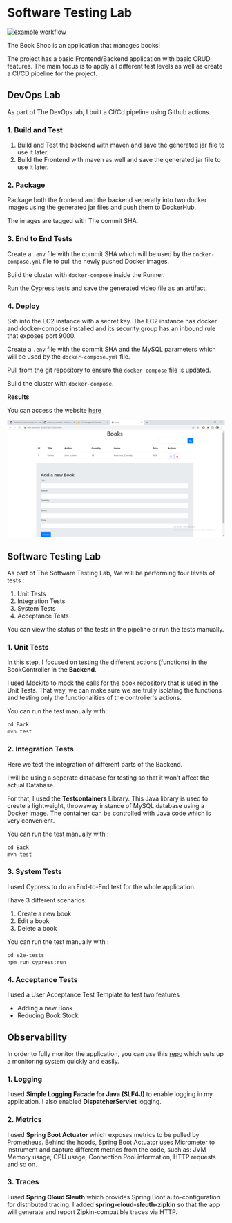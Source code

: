 # Software Testing Lab

[![example workflow](https://github.com/ShathaCodes/SoftwareTestingLab/actions/workflows/maven.yml/badge.svg)](https://github.com/ShathaCodes/SoftwareTestingLab/actions/workflows/maven.yml)

The Book Shop is an application that manages books!

The project has a basic Frontend/Backend application with basic CRUD features. The main focus is to apply all different test levels as well as create a CI/CD pipeline for the project.

## DevOps Lab

As part of The DevOps lab, I built a CI/Cd pipeline using Github actions.

### 1. Build and Test

1.  Build and Test the backend with maven and save the generated jar file to use it later.
2.  Build the Frontend with maven as well and save the generated jar file to use it later.

### 2. Package

Package both the frontend and the backend seperatly into two docker images using the generated jar files and push them to DockerHub.

The images are tagged with The commit SHA. 

### 3. End to End Tests

Create a ``.env`` file with the commit SHA which will be used by the ``docker-compose.yml`` file to pull the newly pushed Docker images.

Build the cluster with ``docker-compose`` inside the Runner.

Run the Cypress tests and save the generated video file as an artifact.

### 4. Deploy

Ssh into the EC2 instance with a secret key. The EC2 instance has docker and docker-compose installed and its security group has an inbound rule that exposes port 9000. 

Create a ``.env`` file with the commit SHA and the MySQL parameters which will be used by the ``docker-compose.yml`` file.

Pull from the git repository to ensure the ``docker-compose`` file is updated.

Build the cluster with ``docker-compose``.

**Results**

You can access the website [here](http://3.8.237.227:9000/books)

![exec](https://raw.githubusercontent.com/ShathaCodes/SoftwareTestingLab/main/results.PNG)

## Software Testing Lab

As part of The Software Testing Lab, We will be performing four levels of tests :

1. Unit Tests
2. Integration Tests
3. System Tests
4. Acceptance Tests

You can view the status of the tests in the pipeline or run the tests manually.

### 1. Unit Tests

In this step, I focused on testing the different actions (functions) in the BookController in the **Backend**.

I used Mockito to mock the calls for the book repository that is used in the Unit Tests. That way, we can make sure we are trully isolating the functions and testing only the functionalities of the controller's actions.

You can run the test manually with :
```
cd Back
mvn test
```

### 2. Integration Tests

Here we test the integration of different parts of the Backend.

I will be using a seperate database for testing so that it won't affect the actual Database. 

For that, I used the **Testcontainers** Library. This Java library is used to create a lightweight, throwaway instance of MySQL database using a Docker image. The container can be controlled with Java code which is very convenient.

You can run the test manually with :
```
cd Back
mvn test
```

### 3. System Tests

I used Cypress to do an End-to-End test for the whole application.

I have 3 different scenarios:

1.  Create a new book
2.  Edit a book
3.  Delete a book

You can run the test manually with :
```
cd e2e-tests
npm run cypress:run
```

### 4. Acceptance Tests

I used a User Acceptance Test Template to test two features : 

- Adding a new Book
- Reducing Book Stock

## Observability

In order to fully monitor the application, you can use this [repo](https://github.com/ShathaCodes/observability-helm-charts) which sets up a monitoring system quickly and easily.

### 1. Logging
I used **Simple Logging Facade for Java (SLF4J)** to enable logging in my application. I also enabled **DispatcherServlet** logging.

### 2. Metrics
I used **Spring Boot Actuator** which exposes metrics to be pulled by Prometheus. 
Behind the hoods, Spring Boot Actuator uses Micrometer to instrument and capture different metrics from the code, such as: JVM Memory usage, CPU usage, Connection Pool information, HTTP requests and so on.

### 3. Traces
I used **Spring Cloud Sleuth** which provides Spring Boot auto-configuration for distributed tracing.
I added **spring-cloud-sleuth-zipkin** so that the app will generate and report Zipkin-compatible traces via HTTP. 

